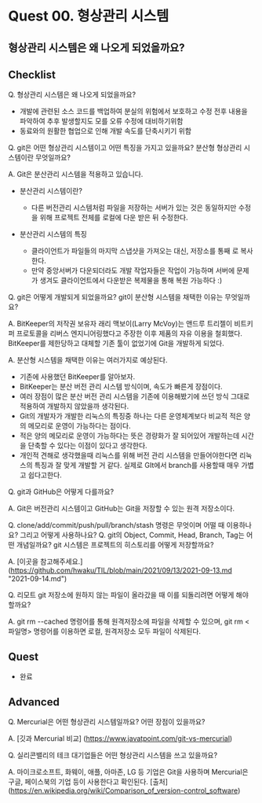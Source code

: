 # Quest 00. 형상관리 시스템

## 형상관리 시스템은 왜 나오게 되었을까요?

## Checklist
Q. 형상관리 시스템은 왜 나오게 되었을까요?
  
- 개발에 관련된 소스 코드를 백업하여 분실의 위험에서 보호하고 수정 전후 내용을 파악하여 추후 발생할지도 모를 오류 수정에 대비하기위함
- 동료와의 원활한 협업으로 인해 개발 속도를 단축시키기 위함

Q. git은 어떤 형상관리 시스템이고 어떤 특징을 가지고 있을까요? 분산형 형상관리 시스템이란 무엇일까요?
  
A. Git은 분산관리 시스템을 적용하고 있습니다.
- 분산관리 시스템이란?
  - 다른 버전관리 시스템처럼 파일을 저장하는 서버가 있는 것은 동일하지만 수정을 위해 프로젝트 전체를 로컬에 다운 받은 뒤 수정한다.  
  

- 분산관리 시스템의 특징
  - 클라이언트가 파일들의 마지막 스냅샷을 가져오는 대신, 저장소를 통째 로 복사한다.
  - 만약 중앙서버가 다운되더라도 개발 작업자들은 작업이 가능하며 서버에 문제가 생겨도 클라이언트에서 다운받은
    복제물을 통해 복원 가능하다 :)
  
Q. git은 어떻게 개발되게 되었을까요? git이 분산형 시스템을 채택한 이유는 무엇일까요?
  
A. BitKeeper의 저작권 보유자 래리 맥보이(Larry McVoy)는 앤드루 트리젤이 비트키퍼 프로토콜을 리버스 엔지니어링했다고 주장한 이후 제품의 자유 이용을 철회했다.
BitKeeper를 제한당하고 대체할 기존 툴이 없었기에 Git을 개발하게 되었다.
  
A. 분산형 시스템을 채택한 이유는 여러가지로 예상된다.  

- 기존에 사용했던 BitKeeper를 알아보자.
- BitKeeper는 분산 버전 관리 시스템 방식이며, 속도가 빠른게 장점이다.
- 여러 장점이 많은 분산 버전 관리 시스템을 기존에 이용해봤기에 쓰던 방식 그대로 적용하여 개발하지 않았을까 생각된다.
- Git의 개발자가 개발한 리눅스의 특징중 하나는 다른 운영체계보다 비교적 적은 양의 메모리로 운영이 가능하다는 점이다.
- 적은 양의 메모리로 운영이 가능하다는 뜻은 경량화가 잘 되어있어 개발하는데 시간을 단축할 수 있다는 이점이 있다고 생각한다.
- 개인적 견해로 생각했을때 리눅스를 위해 버전 관리 시스템을 만들어야한다면 리눅스의 특징과 잘 맞게 개발할 거 같다. 실제로 GIt에서 branch를 사용할때 매우 가볍고 쉽다고한다.
  
Q. git과 GitHub은 어떻게 다를까요?
  
A. Git은 버전관리 시스템이고 GitHub는 Git을 저장할 수 있는 원격 저장소이다.
  
Q. clone/add/commit/push/pull/branch/stash 명령은 무엇이며 어떨 때 이용하나요? 그리고 어떻게 사용하나요?
Q. git의 Object, Commit, Head, Branch, Tag는 어떤 개념일까요? git 시스템은 프로젝트의 히스토리를 어떻게 저장할까요?
  
A. [이곳을 참고해주세요.] (https://github.com/hwaku/TIL/blob/main/2021/09/13/2021-09-13.md "2021-09-14.md")

Q. 리모트 git 저장소에 원하지 않는 파일이 올라갔을 때 이를 되돌리려면 어떻게 해야 할까요?
  
A. git rm --cached 명령어를 통해 원격저장소에 파일을 삭제할 수 있으며, git rm <파일명> 명령어를 이용하면 로컬, 원격저장소 모두 파일이 삭제된다.

## Quest
* 완료

## Advanced
Q. Mercurial은 어떤 형상관리 시스템일까요? 어떤 장점이 있을까요?
  
A. [깃과 Mercurial 비교] (https://www.javatpoint.com/git-vs-mercurial)  
  
Q. 실리콘밸리의 테크 대기업들은 어떤 형상관리 시스템을 쓰고 있을까요?
  
A. 마이크로소프트, 화웨이, 애플, 아마존, LG 등 기업은 Git을 사용하며 Mercurial은 구글, 페이스북의 기업 등이 사용한다고 확인된다.
[출처] (https://en.wikipedia.org/wiki/Comparison_of_version-control_software)
